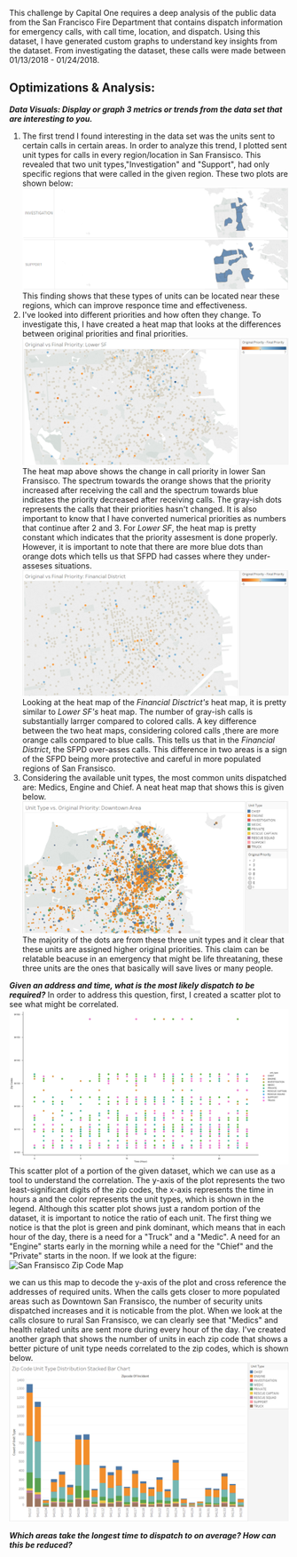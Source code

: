 This challenge by Capital One requires a deep analysis of the public data from the San Francisco Fire Department that contains dispatch 
information for emergency calls, with call time, location, and dispatch. Using this dataset, I have generated custom graphs to understand
key insights from the dataset. From investigating the dataset, these calls were made between 01/13/2018 - 01/24/2018.
## Optimizations & Analysis:
***Data Visuals: Display or graph 3 metrics or trends from the data set that are interesting to you.***
1. The first trend I found interesting in the data set was the units sent to certain calls in certain areas. In order to analyze this trend, I plotted sent unit types for calls in every region/location in San Fransisco. This revealed that two unit types,"Investigation" and "Support", had only specific regions that were called in the given region. These two plots are shown below:
![Investigation Regions](https://github.com/kmert10/Capital-One-SFPD-Challenge/blob/master/Website%20Graphs%20Images/cool%20thing%20part%201%20a.PNG?raw=true)
![Support Regions](https://github.com/kmert10/Capital-One-SFPD-Challenge/blob/master/Website%20Graphs%20Images/cool%20thing%20part%201%20b.PNG?raw=true)
This finding shows that these types of units can be located near these regions, which can improve responce time and effectiveness.
2. I've looked into different priorities and how often they change. To investigate this, I have created a heat map that looks at the differences between original priorities and final priorities.
![Change in Call Priority Heat Map](https://github.com/kmert10/Capital-One-SFPD-Challenge/blob/master/Website%20Graphs%20Images/Lower%20SF%20Original%20vs%20Final%20Prio%20Heat%20Map.PNG?raw=true)
The heat map above shows the change in call priority in lower San Fransisco. The spectrum towards the orange shows that the priority increased after receiving the call and the spectrum towards blue indicates the priority decreased after receiving calls. The gray-ish dots represents the calls that their priorities hasn't changed.  It is also important to know that I have converted numerical priorities as numbers that continue after 2 and 3. For *Lower SF*, the heat map is pretty constant which indicates that the priority assesment is done properly. However, it is important to note that there are more blue dots than orange dots which tells us that SFPD had casses where they under-asseses situations.
![Change in Call Priority Heat Map: Financial District](https://github.com/kmert10/Capital-One-SFPD-Challenge/blob/master/Website%20Graphs%20Images/Financial%20Dist%20Original%20vs%20Final%20Prio%20Heat%20Map.PNG?raw=true)
Looking at the heat map of the *Financial Disctrict's* heat map, it is pretty similar to *Lower SF's* heat map. The number of gray-ish calls is substantially larrger compared to colored calls. A key difference between the two heat maps, considering colored calls ,there are more orange calls compared to blue calls. This tells us that in the *Financial District*, the SFPD over-asses calls. This difference in two areas is a sign of the SFPD being more protective and careful in more populated regions of San Fransisco.
3. Considering the available unit types, the most common units dispatched are: Medics, Engine and Chief. A neat heat map that shows this is given below.
![Priority vs Unit Type Heat Map: Financial District](https://github.com/kmert10/Capital-One-SFPD-Challenge/blob/master/Website%20Graphs%20Images/Downtown%20Unit%20Type%20vs%20Original%20Prio%20Heat%20Map.PNG?raw=true)
The majority of the dots are from these three unit types and it clear that these units are assigned higher original priorities. This claim can be relatable beacuse in an emergency that might be life threataning, these three units are the ones that basically will save lives or many people.

***Given an address and time, what is the most likely dispatch to be required?***
In order to address this question, first, I created a scatter plot to see what might be correlated.
![Scatter Zip Unit Hour](https://github.com/kmert10/Capital-One-SFPD-Challenge/blob/master/Website%20Graphs%20Images/Scatter%20plot%20of%20zipcodes%20vs%20hours%20of%20units.png?raw=true)
This scatter plot of a portion of the given dataset, which we can use as a tool to understand the correlation. The y-axis of the plot represents the two least-significant digits of the zip codes, the x-axis represents the time in hours a and the color represents the unit types, which is shown in the legend. Although this scatter plot shows just a random portion of the dataset, it is important to notice the ratio of each unit. The first thing we notice is that the plot is green and pink dominant, which means that in each hour of the day, there is a need for a "Truck" and a "Medic". A need for an "Engine" starts early in the morning while a need for the "Chief" and the "Private" starts in the noon. If we look at the figure: 
![San Fransisco Zip Code Map](http://www.healthysf.org/bdi/outcomes/images/zip-map.jpg?raw=true) 

we can us this map to decode the y-axis of the plot and cross reference the addresses of required units. When the calls gets closer to more populated areas such as Downtown San Fransisco, the number of security units dispatched increases and it is noticable from the plot. When we look at the calls closure to rural San Fransisco, we can clearly see that "Medics" and health related units are sent more during every hour of the day. I've created another graph that shows the number of units in each zip code that shows a better picture of unit type needs correlated to the zip codes, which is shown below.
![Stacked Bar Graph](https://github.com/kmert10/Capital-One-SFPD-Challenge/blob/master/Website%20Graphs%20Images/Zipcode%20Unit%20dist%20stacked%20bar%20chart.PNG?raw=true)


***Which areas take the longest time to dispatch to on average? How can this be reduced?***
